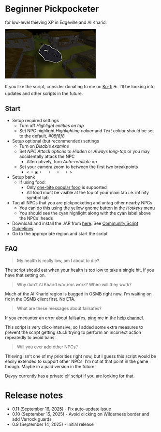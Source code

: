 # Beginner Pickpocketer
for low-level thieving XP in Edgeville and Al Kharid.

![img.png](img.png)

If you like the script, consider donating to me on [Ko-fi](https://ko-fi.com/fruart) ☕. I'll be looking into updates and other scripts in the future.

## Start
- Setup required settings
    - Turn off _Highlight entities on tap_
    - Set NPC highlight _Highlighting colour_ and *Text colour* should be set to the default, _#05f8f8_
- Setup optional (but recommended) settings
  - Turn on _Disable examine_
  - Set _NPC Attack options_ to _Hidden_ or _Always long-tap_ or you may accidentally attack the NPC
    - Alternatively, turn _Auto-retaliate_ on
  - Set your camera zoom to between the first two breakpoints
    - `< • ▣ •   •   •   • >`
- Setup bank
  - If using food:
    - Only [one-bite popular food](https://oldschool.runescape.wiki/w/Food#Popular_foods) is supported
    - All food must be visible at the top of your main tab i.e. infinity symbol tab
- Tag all NPCs that you are pickpocketing and untag other nearby NPCs
  - You can do this using the yellow gnome button in the _Hotkeys_ menu
  - You should see the cyan highlight along with the cyan label above the NPCs' heads
- Download and install the JAR from [here](https://github.com/fru-art/fru-scripts/blob/master/out/artifacts/BeginnerPickpocketerScript.jar).  See [Community Script Guidelines](https://discord.com/channels/736938454478356570/1364978724105355324)
- Go to the appropriate region and start the script

## FAQ
> My health is really low, am I about to die?

The script should eat when your health is too low to take a single hit, if you have that setting on.

> Why don't Al Kharid warriors work? When will they work?

Much of the Al Kharid region is bugged in OSMB right now. I'm waiting on fix in the OSMB client first. No ETA.

> What are these messages about failsafes?

If you encounter an error about failsafes, ping me in the [help channel](https://discordapp.com/channels/736938454478356570/1415051321425526784).

This script is very click-intensive, so I added some extra measures to prevent the script getting stuck trying to perform an incorrect action repeatedly to avoid bans.

> Will you ever add other NPCs?

Thieving isn't one of my priorities right now, but I guess this script would be easily extended to support other NPCs. I'm not at that point in the game though. Maybe in a paid version in the future.

Davyy currently has a private elf script if you are looking for that.

# Release notes
- 0.11 (September 16, 2025) - Fix auto-update issue
- 0.10 (September 15, 2025) - Avoid clicking on Wilderness border and add Varrock guards
- 0.9 (September 14, 2025) - Initial release